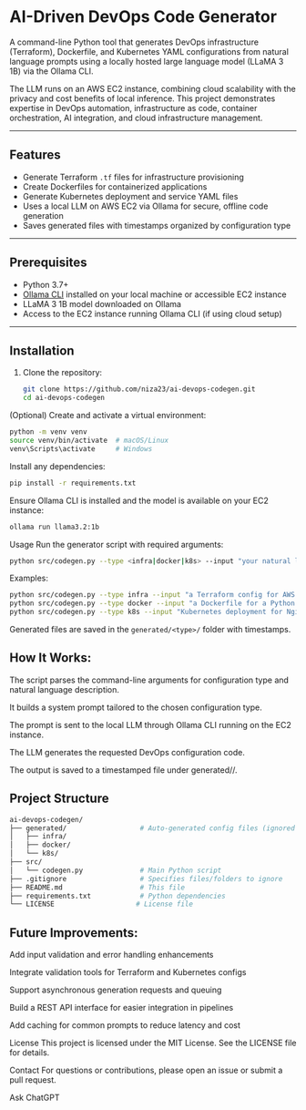 # AI-Driven DevOps Code Generator

A command-line Python tool that generates DevOps infrastructure (Terraform), Dockerfile, and Kubernetes YAML configurations from natural language prompts using a locally hosted large language model (LLaMA 3 1B) via the Ollama CLI.

The LLM runs on an AWS EC2 instance, combining cloud scalability with the privacy and cost benefits of local inference. This project demonstrates expertise in DevOps automation, infrastructure as code, container orchestration, AI integration, and cloud infrastructure management.

---

## Features

- Generate Terraform `.tf` files for infrastructure provisioning
- Create Dockerfiles for containerized applications
- Generate Kubernetes deployment and service YAML files
- Uses a local LLM on AWS EC2 via Ollama for secure, offline code generation
- Saves generated files with timestamps organized by configuration type

---

## Prerequisites

- Python 3.7+
- [Ollama CLI](https://ollama.com/docs) installed on your local machine or accessible EC2 instance
- LLaMA 3 1B model downloaded on Ollama
- Access to the EC2 instance running Ollama CLI (if using cloud setup)

---

## Installation

1. Clone the repository:

   ```bash
   git clone https://github.com/niza23/ai-devops-codegen.git
   cd ai-devops-codegen
   ```
(Optional) Create and activate a virtual environment:

 ```bash
python -m venv venv
source venv/bin/activate  # macOS/Linux
venv\Scripts\activate     # Windows
```

Install any dependencies:

 ```bash
pip install -r requirements.txt
```

Ensure Ollama CLI is installed and the model is available on your EC2 instance:
 ```bash
ollama run llama3.2:1b

```
Usage
Run the generator script with required arguments:
 ```bash
python src/codegen.py --type <infra|docker|k8s> --input "your natural language description"
```

Examples:
 ```bash
python src/codegen.py --type infra --input "a Terraform config for AWS EC2 with 2 t2.micro instances"
python src/codegen.py --type docker --input "a Dockerfile for a Python Flask web application"
python src/codegen.py --type k8s --input "Kubernetes deployment for Nginx with 3 replicas and a LoadBalancer service"
```
Generated files are saved in the `generated/<type>/` folder with timestamps.

## How It Works:
The script parses the command-line arguments for configuration type and natural language description.

It builds a system prompt tailored to the chosen configuration type.

The prompt is sent to the local LLM through Ollama CLI running on the EC2 instance.

The LLM generates the requested DevOps configuration code.

The output is saved to a timestamped file under generated/<type>/.

## Project Structure
 ```bash
ai-devops-codegen/
├── generated/                  # Auto-generated config files (ignored in git)
│   ├── infra/
│   ├── docker/
│   └── k8s/
├── src/
│   └── codegen.py              # Main Python script
├── .gitignore                  # Specifies files/folders to ignore
├── README.md                   # This file
├── requirements.txt            # Python dependencies 
└── LICENSE                    # License file 
```

## Future Improvements:
Add input validation and error handling enhancements

Integrate validation tools for Terraform and Kubernetes configs

Support asynchronous generation requests and queuing

Build a REST API interface for easier integration in pipelines

Add caching for common prompts to reduce latency and cost

License
This project is licensed under the MIT License. See the LICENSE file for details.

Contact
For questions or contributions, please open an issue or submit a pull request.









Ask ChatGPT
